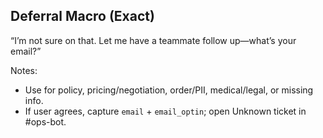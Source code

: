 ## Deferral Macro (Exact)

“I’m not sure on that. Let me have a teammate follow up—what’s your email?”

Notes:
- Use for policy, pricing/negotiation, order/PII, medical/legal, or missing info.
- If user agrees, capture `email` + `email_optin`; open Unknown ticket in #ops-bot.

